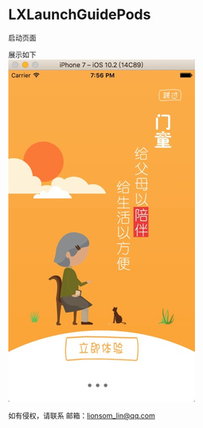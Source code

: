 # LXLaunchGuidePods
启动页面

展示如下<br>
![image](https://github.com/lionsom/LXLaunchGuidePods/blob/master/ShowImages/show_Image_1.png)










如有侵权，请联系
邮箱：lionsom_lin@qq.com
